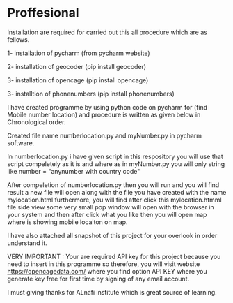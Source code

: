 # Proffesional

Installation are required for carried out this all procedure which are as fellows. 

1- installation of pycharm (from pycharm website)

2- installation of geocoder (pip install geocoder)

3- installation of opencage (pip install opencage)

3- installtion of phonenumbers (pip install phonenumbers)


I have created  programme by using python code on pycharm for (find Mobile number location) and procedure is written as given below in Chronological order.

Created file name numberlocation.py and myNumber.py in pycharm software. 

In numberlocation.py i have given script in this respository you will use that script compeletely as it is and where as in myNumber.py you will only string like number = "anynumber with country code"

After compeletion of numberlocation.py then you will run and you will find result a new file will open along with the file you have created with the name mylocation.html
furthermore, you will find after click this mylocation.htmml file side view some very small pop window will open with the browser in your system and then after click what you like then you will open map where is showing mobile locaiton on map.

I have also attached all snapshot of this project for your overlook in order understand it. 


VERY IMPORTANT : Your are required API key for this project because you need to insert in this programme so therefore, you will visit website https://opencagedata.com/ where you find option API KEY where you generate key free for first time by signing of any email account. 


I must giving thanks for ALnafi institute which is great source of learning. 
